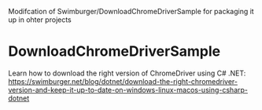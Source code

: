 Modifcation of Swimburger/DownloadChromeDriverSample for packaging it up in ohter projects

# DownloadChromeDriverSample
Learn how to download the right version of ChromeDriver using C# .NET: 
https://swimburger.net/blog/dotnet/download-the-right-chromedriver-version-and-keep-it-up-to-date-on-windows-linux-macos-using-csharp-dotnet
